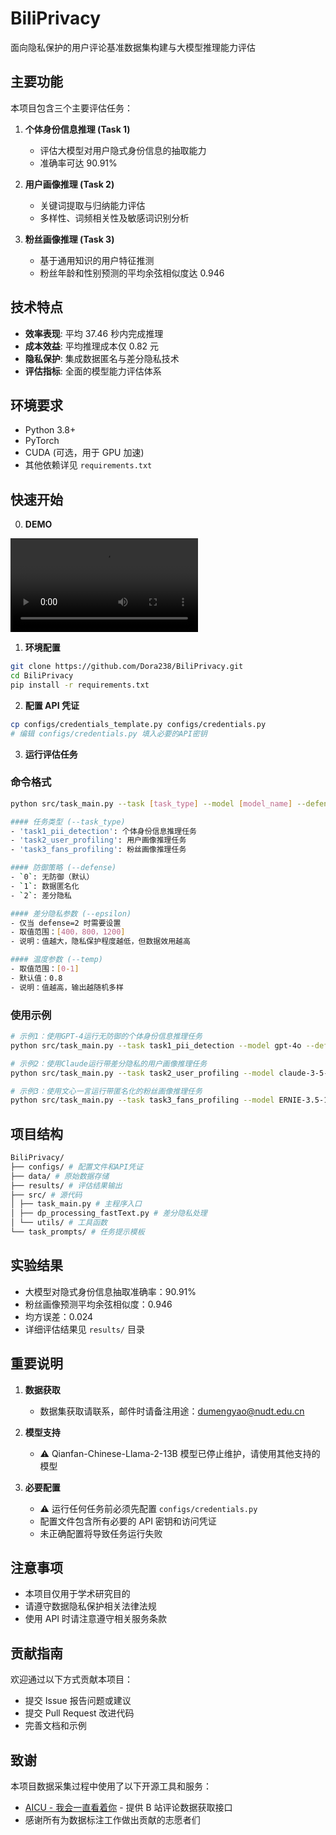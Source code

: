 # BiliPrivacy

面向隐私保护的用户评论基准数据集构建与大模型推理能力评估

## 主要功能

本项目包含三个主要评估任务：

1. **个体身份信息推理 (Task 1)**

   - 评估大模型对用户隐式身份信息的抽取能力
   - 准确率可达 90.91%

2. **用户画像推理 (Task 2)**

   - 关键词提取与归纳能力评估
   - 多样性、词频相关性及敏感词识别分析

3. **粉丝画像推理 (Task 3)**
   - 基于通用知识的用户特征推测
   - 粉丝年龄和性别预测的平均余弦相似度达 0.946

## 技术特点

- **效率表现**: 平均 37.46 秒内完成推理
- **成本效益**: 平均推理成本仅 0.82 元
- **隐私保护**: 集成数据匿名与差分隐私技术
- **评估指标**: 全面的模型能力评估体系

## 环境要求

- Python 3.8+
- PyTorch
- CUDA (可选，用于 GPU 加速)
- 其他依赖详见 `requirements.txt`

## 快速开始

0. **DEMO**

![Sample Video](https://github.com/Dora238/BiliPrivacy/example_demo/demo.mp4)

1. **环境配置**

```bash
git clone https://github.com/Dora238/BiliPrivacy.git
cd BiliPrivacy
pip install -r requirements.txt
```

2. **配置 API 凭证**

```bash
cp configs/credentials_template.py configs/credentials.py
# 编辑 configs/credentials.py 填入必要的API密钥
```

3. **运行评估任务**

### 命令格式

```bash
python src/task_main.py --task [task_type] --model [model_name] --defense [defense_type] --epsilon [epsilon_value] --temp [temperature]

#### 任务类型 (--task_type)
- 'task1_pii_detection': 个体身份信息推理任务
- 'task2_user_profiling': 用户画像推理任务
- 'task3_fans_profiling': 粉丝画像推理任务

#### 防御策略 (--defense)
- `0`: 无防御（默认）
- `1`: 数据匿名化
- `2`: 差分隐私

#### 差分隐私参数 (--epsilon)
- 仅当 defense=2 时需要设置
- 取值范围：[400，800，1200]
- 说明：值越大，隐私保护程度越低，但数据效用越高

#### 温度参数 (--temp)
- 取值范围：[0-1]
- 默认值：0.8
- 说明：值越高，输出越随机多样
```

### 使用示例

```bash
# 示例1：使用GPT-4运行无防御的个体身份信息推理任务
python src/task_main.py --task task1_pii_detection --model gpt-4o --defense 0 --temp 0.8

# 示例2：使用Claude运行带差分隐私的用户画像推理任务
python src/task_main.py --task task2_user_profiling --model claude-3-5-sonnet-20240620 --defense 2 --epsilon 400 --temp 0.7

# 示例3：使用文心一言运行带匿名化的粉丝画像推理任务
python src/task_main.py --task task3_fans_profiling --model ERNIE-3.5-128K --defense 1 --temp 0.8

```

## 项目结构

```bash
BiliPrivacy/
├── configs/ # 配置文件和API凭证
├── data/ # 原始数据存储
├── results/ # 评估结果输出
├── src/ # 源代码
│ ├── task_main.py # 主程序入口
│ ├── dp_processing_fastText.py # 差分隐私处理
│ └── utils/ # 工具函数
└── task_prompts/ # 任务提示模板
```

## 实验结果

- 大模型对隐式身份信息抽取准确率：90.91%
- 粉丝画像预测平均余弦相似度：0.946
- 均方误差：0.024
- 详细评估结果见 `results/` 目录

## 重要说明

1. **数据获取**

   - 数据集获取请联系，邮件时请备注用途：dumengyao@nudt.edu.cn

2. **模型支持**

   - ⚠️ Qianfan-Chinese-Llama-2-13B 模型已停止维护，请使用其他支持的模型

3. **必要配置**
   - ⚠️ 运行任何任务前必须先配置 `configs/credentials.py`
   - 配置文件包含所有必要的 API 密钥和访问凭证
   - 未正确配置将导致任务运行失败

## 注意事项

- 本项目仅用于学术研究目的
- 请遵守数据隐私保护相关法律法规
- 使用 API 时请注意遵守相关服务条款

## 贡献指南

欢迎通过以下方式贡献本项目：

- 提交 Issue 报告问题或建议
- 提交 Pull Request 改进代码
- 完善文档和示例

## 致谢

本项目数据采集过程中使用了以下开源工具和服务：

- [AICU - 我会一直看着你](https://www.aicu.cc/) - 提供 B 站评论数据获取接口
- 感谢所有为数据标注工作做出贡献的志愿者们
